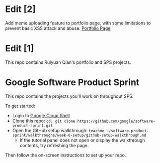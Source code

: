 # Edit [2]
Add meme uploading feature to portfolio page, with some limitations to prevent basic XSS attack and abuse.
[Portfolio Page](https://rqian-sps-summer20.df.r.appspot.com)

# Edit [1]
This repo contains Ruiyuan Qian's portfolio and SPS projects.

# Google Software Product Sprint

This repo contains the projects you'll work on throughout SPS.

To get started:

- Login to [Google Cloud Shell](https://ssh.cloud.google.com/cloudshell/editor)
- Clone this repo: `cd; git clone https://github.com/google/software-product-sprint.git`
- Open the GitHub setup walkthrough: `teachme ~/software-product-sprint/walkthroughs/week-0-setup/github-setup-walkthrough.md`
  - If the tutorial panel does not open or display the walkthrough contents, try refreshing the page.

Then follow the on-screen instructions to set up your repo.
